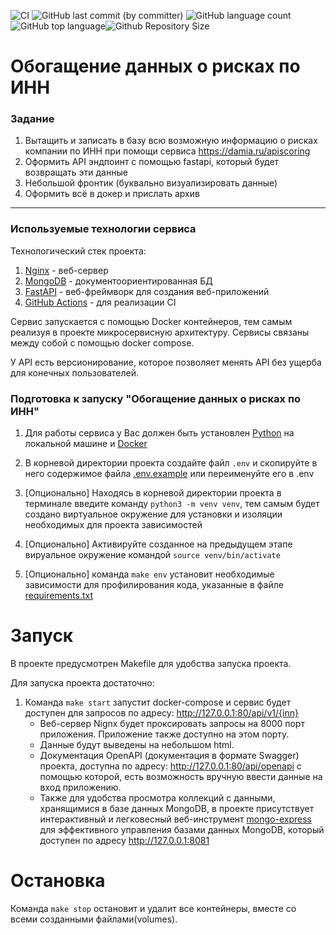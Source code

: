 ![CI](https://github.com/brivazz/legpromRF_tz/actions/workflows/code-checker.yml/badge.svg)
![GitHub last commit (by committer)](https://img.shields.io/github/last-commit/brivazz/legpromRF_tz)
![GitHub language count](https://img.shields.io/github/languages/count/brivazz/legpromRF_tz)![GitHub top language](https://img.shields.io/github/languages/top/brivazz/legpromRF_tz)![Github Repository Size](https://img.shields.io/github/repo-size/brivazz/legpromRF_tz)

# Обогащение данных о рисках по ИНН

### Задание

1) Вытащить и записать в базу всю возможную информацию о рисках компании по ИНН при помощи сервиса <https://damia.ru/apiscoring>
2) Оформить API эндпоинт с помощью fastapi, который будет возвращать эти данные
3) Небольшой фронтик (буквально визуализировать данные)
4) Оформить всё в докер и прислать архив

***

### Используемые технологии сервиса

Технологический стек проекта:

1. [Nginx](https://nginx.org/ru/) - веб-сервер
2. [MongoDB](https://www.mongodb.com/) - документоориентированная БД
3. [FastAPI](https://fastapi.tiangolo.com/) - веб-фреймворк для создания веб-приложений
4. [GitHub Actions](https://docs.github.com/ru/actions) - для реализации CI

Сервис запускается с помощью Docker контейнеров, тем самым реализуя в проекте микросервисную архитектуру. Сервисы связаны между собой с помощью docker compose.

У API есть версионирование, которое позволяет менять API без ущерба для конечных пользователей.

### Подготовка к запуску "Обогащение данных о рисках по ИНН"

1. Для работы сервиса у Вас должен быть установлен [Python](https://www.python.org/) на локальной машине и [Docker](https://www.docker.com/)

2. В корневой директории проекта создайте файл `.env` и скопируйте в него содержимое файла [.env.example](https://github.com/brivazz/legpromRF_tz/blob/main/.env.example) или переименуйте его в .env

3. [Опционально] Находясь в корневой директории проекта в терминале введите команду `python3 -m venv venv`, тем самым будет создано виртуальное окружение для установки и изоляции необходимых для проекта зависимостей

4. [Опционально] Активируйте созданное на предыдущем этапе вируальное окружение командой `source venv/bin/activate`

5. [Опционально] команда `make env` установит необходимые зависимости для профилирования кода, указанные в файле [requirements.txt](https://github.com/brivazz/legpromRF_tz/blob/main/requirements.txt)

# Запуск

В проекте предусмотрен Makefile для удобства запуска проекта.

Для запуска проекта достаточно:

1. Команда `make start` запустит docker-compose и сервис будет доступен для запросов по адресу: <http://127.0.0.1:80/api/v1/{inn}>
   - Веб-сервер Nignx будет проксировать запросы на 8000 порт приложения. Приложение также доступно на этом порту.
   - Данные будут выведены на небольшом html.
   - Документация OpenAPI (документация в формате Swаggеr) проекта, доступна по адресу: <http://127.0.0.1:80/api/openapi> с помощью которой, есть возможность вручную ввести данные на вход приложению.
   - Также для удобства просмотра коллекций с данными, хранящимися в базе данных MongoDB, в проекте присутствует интерактивный и легковесный веб-инструмент [mongo-express](https://github.com/mongo-express/mongo-express) для эффективного управления базами данных MongoDB, который доступен по адресу <http://127.0.0.1:8081>

# Остановка

Команда `make stop` остановит и удалит все контейнеры, вместе со всеми созданными файлами(volumes).
